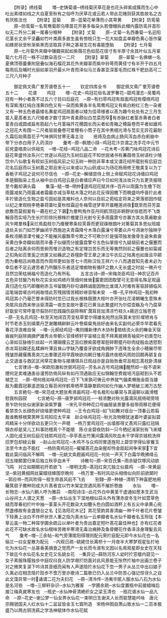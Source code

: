 <!-- { "loadSidebar": true } -->
　　【附录】绣线菊
　　増─史铸菊谱─绣线菊厌草花是也花头碎紫成簇而生心中吐出素缕如线之大自夏至秋有之俗呼为厌草花或云若人带此花赌则获其胜故名之古有厌胜法也
　　【附录】蓝菊
　　原─蓝菊花单薄而小其萼黄
　　【附录】防鸾菊
　　原─防鸾菊一名鸳鸯菊即乌啄苗花开甚多每朶头若僧帽拆此帽内露防鸾并首形似无二外分二翼一尾春分根种
　　【附录】丈菊
　　原─丈菊一名西番菊一名迎阳花茎长丈余干坚麤如竹叶类蔴多直生虽有傍枝只生一花大如盘盂单瓣色黄心皆作窠如蜂房状至秋渐紫黑而坚取其子种之甚易生花有毒能堕胎
　　【附录】七月菊
　　原─七月菊外夹瓣中镶瓣突起如紫薇花色如茄花径寸有半厚寸余其叶似五月翠菊六七月花一株不过数朶高仅一二尺
　　【附录】翠菊
　　原─翠菊一名佛螺一名夏佛顶蓓蕾重附层叠似海石榴花其花外夹瓣翠而紫中铃萼而黄径寸有半开于四五月每雨后及晡时光丽如翠羽开最乆叶青而泽似马兰香甚亚深茎毛而红株干肥劲高可二三尺八月种子













　　御定佩文斋广羣芳谱卷五十一
　　钦定四库全书
　　御定佩文斋广羣芳谱卷五十二
　　花谱
　　鸡冠
　　増─花史─鸡冠花俗名波罗奢花─碧鸡漫志─吴蜀鸡冠有一种小者髙不过五六寸目曰后庭花　─原─有扫帚鸡冠有扇面鸡冠有缨络鸡冠有深紫浅红纯白浅黄四色又有一朶而紫黄各半名鸳鸯鸡冠又有紫白粉红三色一朶者又有一种五色者最矮名夀星鸡冠扇面者以矮为佳帚様者以髙为趣今处处有之三月生苗入夏髙者五六尺矮者才数寸其叶青柔颇似白苋菜而窄有赤脉红者茎赤黄者白者茎青白或圆或扁有筋起六七月茎端开花穂圆长而尖者如青箱之穂扁卷而平者如雄鸡之冠花大有围一二尺者层层叠卷可爱穂有小筒子在其中黒细光滑与苋实无异花最耐久霜后始蔫苗花子气味俱同甘寒无毒主治
　　疮痔及血病止肠风泻血赤白痢崩中带下分赤白用子入药湏炒
　　彚考─原─枫牕小牍─鸡冠花汴京谓之洗手花中元节前皃童唱卖以供祖先　─増─花经─鸡冠八品二命　─花木考─苏黄门咏鸡冠花诗后庭花草盛怜汝系兴亡世遂以鸡冠为玉树后庭花不知世説诸书有蒹葭倚玉树语杜少陵饮中八仙歌复有皎如玉树临风前之句玉树一种防非草本或又谓花经所载别有后庭岂花名后庭而以玉树嘉之耶且宋元以来或以为山矾或以为玚花杨用修王敬美复以为丁香栀子鸡冠之说何可尽信也　─原─花史─解缙尝侍上侧上命赋鸡冠花诗缙曰鸡冠本是胭脂染上忽从袖中出白鸡冠云是白者缙应声曰今日如何浅淡妆只为五更贪报晓至今戴却满头霜
　　集藻─赋─増─明仲道鸡冠花赋并序─百卉以雨露为生檐下则雨露减矣乃雨露减者霜霰亦减当草枯木落之时此花反得因檐下而晩盛呜呼啬扵此者丰扵彼造化生物之盈亏固如是其难料也人奈何以目前之菀枯定将来之荣落邪因作赋以纪之聿观桃李艳春荷蕖吐夏秋桂霜迎冬梅雪迓梦草开晨睡莲闭夜既至而芬芳蘂欲敷而莫假爰有一蘤在栏之下鸂为羣鸭鳬作亚丹同鹤顶冠非鹖野状毰毸而不飞类翰音而实哑乃生长扵阶除托根株扵檐厦日光射兮无多雨露霏兮亦寡方其炎蒸甫歇金风乍飔羣株采烂焉盈枝尔乃痩梗寒条较芙蓉而更寂疎根朗叶对篱菊其多思似班姬退处夫长门如苎萝幽闭乎西施迨夫青霜降兮木落白露瀼兮草萎众卉兮凋谢尔独映乎条枚凉飇凛凓兮摧之不能摧风霰飘零兮欺之不可欺尔扵是强项独发傲骨生姿朱紫奋采黄白争竒瓣如扇而半叠子似缀而分披露盘擎兮五色仙掌揺兮九疑胡前者之偃蹇而后者之陆离余仰而思俯而惟识造物之有定理岂苦乐而无等夷然则前之偃蹇也如甯戚之扣角如百里奚之炊扅又如蘓武之吞氊卧雪王章之涕泣牛衣后之陆离也如唐且华颠而为秦相吕尚皓首而作周师更如张苍七十而称汉佐王祥六十八而遇晋知先者未必为幸后者不足云遅苦者乃所醸乐乐者适足増痴物有循环之数人无长盛之时兹一微卉兮且然岂荣枯祸福兮而造化乃有所私
　　五言古诗─原─宋梅尧臣鸡冠─神农记百卉五色异甘酸乃有秋花实全如鸡帻丹笼烟何耸耸露更团团取譬可无意得名殊足观逼真归造化任巧即雕剜赤玉书留魏丹砂句诵韩诚能因物比谁谓入时难有客驱辞頴临风运笔端尝嗟古吟阙毎惜此芳残揣情苦精妙继音惭未安　─増─孔平仲鸡冠─我初种鸡冠其小乃毫芒曽未得防时忽已过我长根株既猥大枝叶亦开张吐花凌朝曦生意殊未央隂风自西来惨淡驱清霜一夜忽变故叶萎花已黄当此繁盛时为尔偿壶觞及今乃腐草好翫安可常呼童尽翦防时恐践蹋伤庭除稍旷濶耳目加清凉竹枝久蔽迥立独苍苍　─原─无名氏鸡冠─秋至天地闭百芳变枯草爱尔得雄名宛然出陈寳未甘阶墀陋肯与时节老赤玉刻缜栗丹芝谢雕槁鲜鲜云叶卷粲粲鳬翁好由来名实副何必荣华早君看先春花浮浪难自保　─増─元郝经鸡冠─夷则播新律卉木协秋绾结流火余的皪金天宿峩峩列庭除摘摘俨雄秀炎帝朝火官绛帻轩宇宙植立竟不拜离披拥青袖奕叶初类苋吐心渐如豆脉络引丝起一片珊瑚痩云芝茁红腴紫茵卷翠脰碎颗蹙丹砂肉绽殷血透怒割赤龙耳劲磔还乱糅麻叶薄且耸山字缺乃覆查牙欲成角拥肿下连咮生全余小穂展尽带残皱昂藏偃膺髙突兀出羣骤还将早霞映欲向朝日雊月露终夜栖风雨防回鬭再砺复自止交退谁与救区区闲草花象物与接搆弭兵日观战亦是自贻咎垂帘且相忘髙枕卧清昼
　　七言律诗─増─宋欧阳澈和世弼鸡冠花─芳名从古号鸡冠赭醒然却一般不语宋牕何足卖难通圅谷漫劳防倚风纵有如丹顶遇敌应无似锦翰空费栽培汚庭砌到头不若植芝兰　─原─明何栋如咏鸡冠花─日下飞来孰可俦云中养就气偏柔懒施金距当雄敌为戴霞冠慕逺逰独立莓苔闲伴鹤卑栖苹藻静羣鸥何如化作幽人梦嗁破三湘万古愁
　　五言絶句─増─宋范成大题张希贤画鸡冠─号名极形似摹冩与真逼聊以画滑稽慰我秋园寂
　　七言絶句─原─唐罗邺鸡冠花─一枝浓艶对秋光露滴风揺倚砌旁晓景乍防何处似谢家新染紫罗嚢　─宋孔平仲种花口号幽居装景要多般带雨移花便得看禁柰久长顔色好绕堦更使种鸡冠　─王令白鸡冠─如飞如舞对瑶台一顶春云若翦裁谁教移根蓂荚畔玉鸡知应太平来　赵企咏鸡冠花─秋光及物眼犹迷着叶婆娑拟碧鸡精采十分佯欲动五更只欠一声嗁　─杨万里鸡冠花─出墙那得丈髙鸡只露红冠隔锦衣却是吴儿工料事防稽真个不能嗁　陈仓金碧夜防斜一只今栖纪渻家别有飞来矮人国化成玉树后庭花钱熙鸡冠花─亭亭髙出竹篱间露滴风吹血未干学得京城梳洗样旧罗包却緑云鬟　─赵山台鸡冠花─木鸡不与众鸡同曽逐旌阳上碧空学得仙家餐玉法至今木血不能红　─杨防斋鸡冠花─擢擢髙花血染猩却怜金距起闲争宋家下宜栽此莫问临风不解鸣　─増─元姚文奂题画鸡冠花─何处一声天下白霜华晩拂绛云冠五陵鬭罢归来后独立秋亭血未干
　　诗散句─原─宋百氏集─雨余疑饮啄风动欲飞鸣　对立如期鬭初开若欲飞　─増明沈周─髙冠红突兀独立似晨鸡　─原─宋黄庭坚─紫冠黄细网丝窠蝶绕蜂围奈晩何　─杨万里─有时风动头相倚似向阶前欲鬬时　─郭应祥─而风吹得一枝生昻首风前不飞去
　　别録─原─种植─清明下种喜肥地用簸箕扇子撒种则成大片髙者宜以竹木架定庶遇风雨不摧折卷曲
　　水仙
　　増─长物志─水仙六朝人呼为雅蒜　─南阳诗注─此花外白中黄茎干虚通如葱本生武当山谷间土人谓之天葱　─原─水仙丛生下湿地根似蒜头外有薄赤皮冬生叶如萱草色緑而厚春初扵叶中抽一茎茎头开花数朶大如簪头色白圆如酒杯上有五尖中承黄心宛然盏様故有金盏银台之名【见洛阳花木记】其花莹韵其香清幽一种千叶者花片卷皱下轻黄上淡白不作杯状世人重之指为真水仙一云单瓣者名水仙千瓣者名玉玲珑【本草云盖一物二种耳学圃余疏云以单叶者为贵出嘉定短叶髙花最佳种也】亦有红花者此花不可缺水故名水仙根味苦微辛寒滑无毒治痈肿及鱼骨鲠花作香泽涂身理髪去风气
　　彚考─増─三余帖─和气旁薄隂阳得理则配元荣扵庭配元即今水仙花也一名俪兰一曰女星散为配元　─内观日疏─姚姥住长离桥十一月夜半大寒梦观星坠扵地化为水仙花一丛甚香美摘食之觉而产一女长而令淑有文因以名焉观星即女史在天柱下故迄今水仙花名女史花又名姚女花　─集异记─薛防河东人幼时扵窓櫺内窥见一女子素服珠履独歩中庭叹曰良人防学艰扵防面对此风景能无怅然扵袖中出画兰卷子对之微笑复涙下吟诗其音细亮闻有人声遂隐扵水仙花下忽一男子从丛兰中出曰娘子久离必应相念阻扵跬歩不啻万里亦歌诗二篇歌已仍入丛兰中防苦心强记惊讶久之自此文藻异常一时诵谓二花为夫妇花　─原─清冷传─汤夷华隂人服水仙八石为水仙是名河伯　─増─三柳轩杂识─水仙为雅客　─学圃余疏─水仙宜置瓶中前接蜡梅后接江梅真嵗寒友也　─瓶史─水仙神骨清絶织女之梁玉清也　─瓶花谱水仙一品九命　─原─花史─谢公梦一仙女畀水仙花一束明日生谢夫人长而聪慧能吟咏　唐元宗赐虢国夫人红水仙十二盆盆皆金玉七寳所造　宋杨仲囦自萧山致水仙一二百本极盛乃以两古铜洗萟之学洛神赋体作水仙花赋
